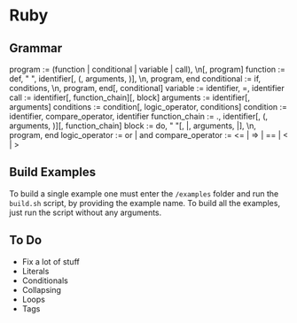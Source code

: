 # Ruby

## Grammar
program := (function | conditional | variable | call), \n[, program]
function := def, " ", identifier[, (, arguments, )], \n, program, end
conditional := if, conditions, \n, program, end[, conditional]
variable := identifier, =, identifier
call := identifier[, function_chain][, block]
arguments := identifier[, arguments]
conditions := condition[, logic_operator, conditions]
condition := identifier, compare_operator, identifier
function_chain := ., identifier[, (, arguments, )][, function_chain]
block := do, " "[, |, arguments, |], \n, program, end
logic_operator := or | and
compare_operator := <= | => | == | < | >

## Build Examples
To build a single example one must enter the `/examples` folder and run the `build.sh` script, by providing the example name.
To build all the examples, just run the script without any arguments.

## To Do
- Fix a lot of stuff
- Literals
- Conditionals
- Collapsing
- Loops
- Tags
